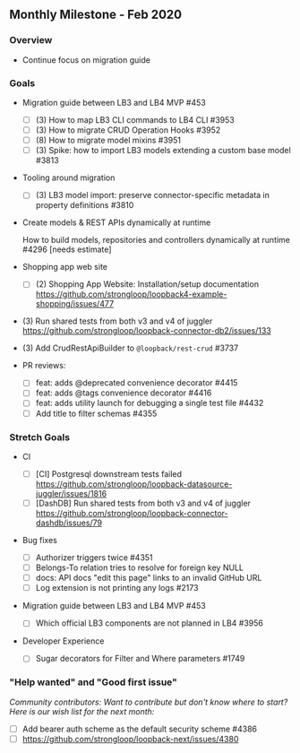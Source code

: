 ## Monthly Milestone - Feb 2020

### Overview

- Continue focus on migration guide

### Goals

- Migration guide between LB3 and LB4 MVP #453

  - [ ] (3) How to map LB3 CLI commands to LB4 CLI #3953
  - [ ] (3) How to migrate CRUD Operation Hooks #3952
  - [ ] (8) How to migrate model mixins #3951
  - [ ] (3) Spike: how to import LB3 models extending a custom base model #3813

- Tooling around migration

  - [ ] (3) LB3 model import: preserve connector-specific metadata in property
        definitions #3810

- Create models & REST APIs dynamically at runtime

  [ ](8) How to build models, repositories and controllers dynamically at
  runtime #4296 [needs estimate]

- Shopping app web site

  - [ ] (2) Shopping App Website: Installation/setup documentation
        https://github.com/strongloop/loopback4-example-shopping/issues/477

- (3) Run shared tests from both v3 and v4 of juggler
  https://github.com/strongloop/loopback-connector-db2/issues/133

- (3) Add CrudRestApiBuilder to `@loopback/rest-crud` #3737

- PR reviews:
  - [ ] feat: adds @deprecated convenience decorator #4415
  - [ ] feat: adds @tags convenience decorator #4416
  - [ ] feat: adds utility launch for debugging a single test file #4432
  - [ ] Add title to filter schemas #4355

### Stretch Goals

- CI

  - [ ] [CI] Postgresql downstream tests failed
        https://github.com/strongloop/loopback-datasource-juggler/issues/1816
  - [ ] [DashDB] Run shared tests from both v3 and v4 of juggler
        https://github.com/strongloop/loopback-connector-dashdb/issues/79

- Bug fixes

  - [ ] Authorizer triggers twice #4351
  - [ ] Belongs-To relation tries to resolve for foreign key NULL
  - [ ] docs: API docs "edit this page" links to an invalid GitHub URL
  - [ ] Log extension is not printing any logs #2173

- Migration guide between LB3 and LB4 MVP #453

  - [ ] Which official LB3 components are not planned in LB4 #3956

- Developer Experience

  - [ ] Sugar decorators for Filter and Where parameters #1749

### "Help wanted" and "Good first issue"

_Community contributors: Want to contribute but don't know where to start? Here
is our wish list for the next month:_

- [ ] Add bearer auth scheme as the default security scheme #4386
- [ ] https://github.com/strongloop/loopback-next/issues/4380
